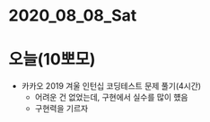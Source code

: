 # 2020_08_08_Sat

# 오늘(10뽀모)

- 카카오 2019 겨울 인턴십 코딩테스트 문제 풀기(4시간)
    - 어려운 건 없었는데, 구현에서 실수를 많이 헀음
    - 구현력을 기르자